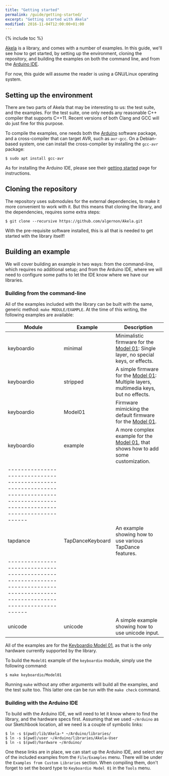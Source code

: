 ```yaml
---
title: "Getting started"
permalink: /guide/getting-started/
excerpt: "Getting started with Akela"
modified: 2016-11-04T12:00:00+01:00
---
```


{% include toc %}

[Akela][akela] is a library, and comes with a number of examples. In this guide,
we'll see how to get started, by setting up the environment, cloning the
repository, and building the examples on both the command line, and from
the [Arduino IDE][arduino:ide].

[akela]: https://github.com/algernon/Akela
[arduino:ide]: https://www.arduino.cc/en/Main/Software

For now, this guide will assume the reader is using a GNU/Linux operating
system.

## Setting up the environment

There are two parts of Akela that may be interesting to us: the test suite, and
the examples. For the test suite, one only needs any reasonable C++ compiler
that supports C++11. Recent versions of both Clang and GCC will do just fine for
this purpose.

To compile the examples, one needs both the [Arduino][arduino:ide] software
package, and a cross-compiler that can target AVR, such as `avr-gcc`. On a
Debian-based system, one can install the cross-compiler by installing the
`gcc-avr` package:

```
$ sudo apt install gcc-avr
```

As for installing the Arduino IDE, please see
their [getting started][arduino:getting-started] page for instructions.

[arduino:getting-started]: https://www.arduino.cc/en/Guide/HomePage

## Cloning the repository

The repository uses submodules for the external dependencies, to make it more
convenient to work with it. But this means that cloning the library, and the
dependencies, requires some extra steps:

```
$ git clone --recursive https://github.com/algernon/Akela.git
```

With the pre-requisite software installed, this is all that is needed to get
started with the library itself!

## Building an example

We will cover building an example in two ways: from the command-line, which
requires no additional setup; and from the Arduino IDE, where we will need to
configure some paths to let the IDE know where we have our libraries.

### Building from the command-line

All of the examples included with the library can be built with the same,
generic method: `make MODULE/EXAMPLE`. At the time of this writing, the
following examples are available:

| Module     | Example          | Description                                                                                  |
|------------|------------------|----------------------------------------------------------------------------------------------|
| keyboardio | minimal          | Minimalistic firmware for the [Model 01][m01]: Single layer, no special keys, or effects.    |
| keyboardio | stripped         | A simple firmware for the [Model 01][m01]: Multiple layers, multimedia keys, but no effects. |
| keyboardio | Model01          | Firmware mimicking the default firmware for the [Model 01][m01].                             |
| keyboardio | example          | A more complex example for the [Model 01][m01], that shows how to add some customization.    |
|------------------------------------------------------------------------------------------------------------------------------|
| tapdance   | TapDanceKeyboard | An example showing how to use various TapDance features.                                     |
|------------------------------------------------------------------------------------------------------------------------------|
| unicode    | unicode          | A simple example showing how to use unicode input.                                           |

[m01]: https://keyboard.io/

All of the examples are for the [Keyboardio Model 01][m01], as that is the only
hardware currently supported by the library.

To build the `Model01` example of the `keyboardio` module, simply use the
following command:

```
$ make keyboardio/Model01
```

Running `make` without any other arguments will build all the examples, and the
test suite too. This latter one can be run with the `make check` command.

### Building with the Arduino IDE

To build with the Arduino IDE, we will need to let it know where to find the
library, and the hardware specs first. Assuming that we used `~/Arduino` as our
Sketchbook location, all we need is a couple of symbolic links:

```
$ ln -s $(pwd)/lib/Akela-* ~/Arduino/libraries/
$ ln -s $(pwd)/user ~/Arduino/libraries/Akela-User
$ ln -s $(pwd)/hardware ~/Arduino/
```

One these links are in place, we can start up the Arduino IDE, and select any of
the included examples from the `File/Examples` menu. There will be under the
`Examples from Custom Libraries` section. When compiling them, don't forget to
set the board type to `Keyboardio Model 01` in the `Tools` menu.
